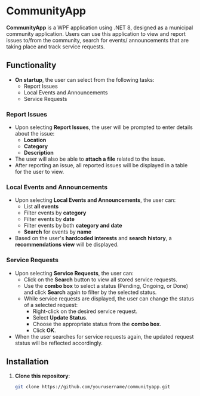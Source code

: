 # CommunityApp

**CommunityApp** is a WPF application using .NET 8, designed as a municipal community application. Users can use this application to view and report issues to/from the community, search for events/ announcements that are taking place and track service requests.

## Functionality

- **On startup**, the user can select from the following tasks:
  - Report Issues
  - Local Events and Announcements
  - Service Requests

### Report Issues
- Upon selecting **Report Issues**, the user will be prompted to enter details about the issue:
  - **Location**
  - **Category**
  - **Description**
- The user will also be able to **attach a file** related to the issue.
- After reporting an issue, all reported issues will be displayed in a table for the user to view.

### Local Events and Announcements
- Upon selecting **Local Events and Announcements**, the user can:
  - List **all events**
  - Filter events by **category**
  - Filter events by **date**
  - Filter events by both **category and date**
  - **Search** for events by **name**
- Based on the user's **hardcoded interests** and **search history**, a **recommendations view** will be displayed.

### Service Requests
- Upon selecting **Service Requests**, the user can:
  - Click on the **Search** button to view all stored service requests.
  - Use the **combo box** to select a status (Pending, Ongoing, or Done) and click **Search** again to filter by the selected status.
  - While service requests are displayed, the user can change the status of a selected request:
    - Right-click on the desired service request.
    - Select **Update Status**.
    - Choose the appropriate status from the **combo box**.
    - Click **OK**.
- When the user searches for service requests again, the updated request status will be reflected accordingly.

## Installation

1. **Clone this repository**:
   ```bash
   git clone https://github.com/yourusername/communityapp.git
